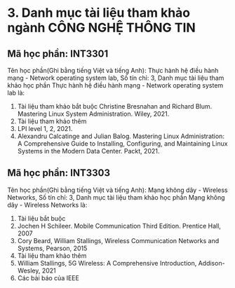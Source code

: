 # 3. Danh mục tài liệu tham khảo ngành CÔNG NGHỆ THÔNG TIN
## Mã học phần: INT3301
Tên học phần(Ghi bằng tiếng Việt và tiếng Anh): Thực hành hệ điều hành mạng - Network operating system lab, Số tín chỉ: 3, Danh mục tài liệu tham khảo học phần Thực hành hệ điều hành mạng - Network operating system lab là:
1. Tài liệu tham khảo bắt buộc
Christine Bresnahan and Richard Blum. Mastering Linux System Administration. Wiley, 2021.
2. Tài liệu tham khảo thêm
1. LPI level 1, 2, 2021.
2. Alexandru Calcatinge and Julian Balog. Mastering Linux Administration: A Comprehensive Guide to Installing, Configuring, and Maintaining Linux Systems in the Modern Data Center. Packt, 2021.
## Mã học phần: INT3303
Tên học phần(Ghi bằng tiếng Việt và tiếng Anh): Mạng không dây - Wireless Networks, Số tín chỉ: 3, Danh mục tài liệu tham khảo học phần Mạng không dây - Wireless Networks là:
1. Tài liệu bắt buộc
1. Jochen H Schileer. Mobile Communication Third Edition. Prentice Hall, 2007
2. Cory Beard, William Stallings, Wireless Communication Networks and Systems, Pearson, 2015
2. Tài liệu tham khảo thêm
1. William Stallings, 5G Wireless: A Comprehensive Introduction, Addison-Wesley, 2021
2. Các bài báo của IEEE
